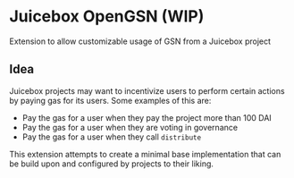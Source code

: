 # Juicebox OpenGSN (WIP)
Extension to allow customizable usage of GSN from a Juicebox project

## Idea
Juicebox projects may want to incentivize users to perform certain actions by paying gas for its users. Some examples of this are:
- Pay the gas for a user when they pay the project more than 100 DAI
- Pay the gas for a user when they are voting in governance
- Pay the gas for a user when they call `distribute`

This extension attempts to create a minimal base implementation that can be build upon and configured by projects to their liking.